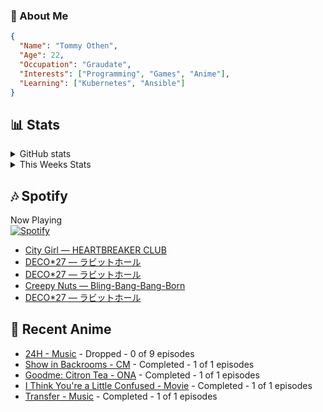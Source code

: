 ### 👋 About Me
```json
{
  "Name": "Tommy Othen",
  "Age": 22,
  "Occupation": "Graudate",
  "Interests": ["Programming", "Games", "Anime"],
  "Learning": ["Kubernetes", "Ansible"]
}
```

## 📊 Stats
<details>
  <summary>GitHub stats</summary>
  <a href="https://github.com/anuraghazra/github-readme-stats">
    <img src="https://github-readme-stats.vercel.app/api?username=tommyothen&show_icons=true&count_private=true&hide=prs,issues">
  </a>
</details>

<details>
  <summary>This Weeks Stats</summary>
  <a href="https://github.com/anuraghazra/github-readme-stats">
    <img src="https://github-readme-stats.vercel.app/api/wakatime?username=tommyothen&cache_seconds=1800&custom_title=Top%20Languages">
  </a>
</details>

## 🎶 Spotify
Now Playing\
[![Spotify](https://novatorem-dasushiasian.vercel.app/api/spotify)](https://open.spotify.com/user/g90805640970)
<!-- LASTFM:START -->
* [City Girl — HEARTBREAKER CLUB](https://www.last.fm/music/City+Girl/_/HEARTBREAKER+CLUB)
* [DECO*27 — ラビットホール](https://www.last.fm/music/DECO*27/_/%E3%83%A9%E3%83%93%E3%83%83%E3%83%88%E3%83%9B%E3%83%BC%E3%83%AB)
* [DECO*27 — ラビットホール](https://www.last.fm/music/DECO*27/_/%E3%83%A9%E3%83%93%E3%83%83%E3%83%88%E3%83%9B%E3%83%BC%E3%83%AB)
* [Creepy Nuts — Bling-Bang-Bang-Born](https://www.last.fm/music/Creepy+Nuts/_/Bling-Bang-Bang-Born)
* [DECO*27 — ラビットホール](https://www.last.fm/music/DECO*27/_/%E3%83%A9%E3%83%93%E3%83%83%E3%83%88%E3%83%9B%E3%83%BC%E3%83%AB)<!-- LASTFM:END -->

## 🗻 Recent Anime
<!-- ANIME-LIST:START -->
* [24H - Music](https://myanimelist.net/anime/15527/24H) - Dropped - 0 of 9 episodes
* [Show in Backrooms - CM](https://myanimelist.net/anime/55356/Show_in_Backrooms) - Completed - 1 of 1 episodes
* [Goodme: Citron Tea - ONA](https://myanimelist.net/anime/54545/Goodme__Citron_Tea) - Completed - 1 of 1 episodes
* [I Think You&#39;re a Little Confused - Movie](https://myanimelist.net/anime/44776/I_Think_Youre_a_Little_Confused) - Completed - 1 of 1 episodes
* [Transfer - Music](https://myanimelist.net/anime/17068/Transfer) - Completed - 1 of 1 episodes<!-- ANIME-LIST:END -->
